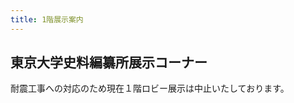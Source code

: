 ```yaml
---
title: 1階展示案内
---
```


<h2 class="h03">東京大学史料編纂所展示コーナー</h2>

<p>耐震工事への対応のため現在１階ロビー展示は中止いたしております。</p>
